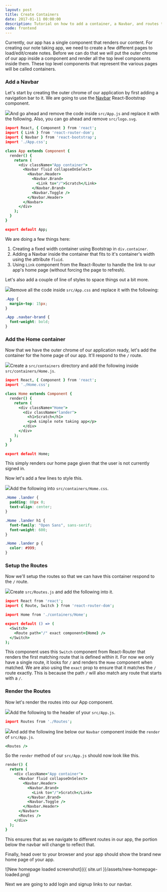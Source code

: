 ```yaml
---
layout: post
title: Create Containers
date: 2017-01-11 00:00:00
description: Tutorial on how to add a container, a Navbar, and routes to your React.js app with React Router v4.
code: frontend
---
```


Currently, our app has a single component that renders our content. For creating our note taking app, we need to create a few different pages to load/edit/create notes. Before we can do that we will put the outer chrome of our app inside a component and render all the top level components inside them. These top level components that represent the various pages will be called containers.

### Add a Navbar

Let's start by creating the outer chrome of our application by first adding a navigation bar to it. We are going to use the [Navbar](https://react-bootstrap.github.io/components.html#navbars) React-Bootstrap component.

<img class="code-marker" src="{{ site.url }}/assets/s.png" />And go ahead and remove the code inside `src/App.js` and replace it with the following. Also, you can go ahead and remove `src/logo.svg`.

``` coffee
import React, { Component } from 'react';
import { Link } from 'react-router-dom';
import { Navbar } from 'react-bootstrap';
import './App.css';

class App extends Component {
  render() {
    return (
      <div className="App container">
        <Navbar fluid collapseOnSelect>
          <Navbar.Header>
            <Navbar.Brand>
              <Link to="/">Scratch</Link>
            </Navbar.Brand>
            <Navbar.Toggle />
          </Navbar.Header>
        </Navbar>
      </div>
    );
  }
}

export default App;
```

We are doing a few things here:

1. Creating a fixed width container using Bootstrap in `div.container`.
2. Adding a Navbar inside the container that fits to it's container's width using the attribute `fluid`.
3. Using `Link` component from the React-Router to handle the link to our app's home page (without forcing the page to refresh).

Let's also add a couple of line of styles to space things out a bit more.

<img class="code-marker" src="{{ site.url }}/assets/s.png" />Remove all the code inside `src/App.css` and replace it with the following:

``` css
.App {
  margin-top: 15px;
}

.App .navbar-brand {
  font-weight: bold;
}
```

### Add the Home container

Now that we have the outer chrome of our application ready, let's add the container for the home page of our app.  It'll respond to the `/` route.

<img class="code-marker" src="{{ site.url }}/assets/s.png" />Create a `src/containers` directory and add the following inside `src/containers/Home.js`.

``` coffee
import React, { Component } from 'react';
import './Home.css';

class Home extends Component {
  render() {
    return (
      <div className="Home">
        <div className="lander">
          <h1>Scratch</h1>
          <p>A simple note taking app</p>
        </div>
      </div>
    );
  }
}

export default Home;
```

This simply renders our home page given that the user is not currently signed in.

Now let's add a few lines to style this.

<img class="code-marker" src="{{ site.url }}/assets/s.png" />Add the following into `src/containers/Home.css`.

``` css
.Home .lander {
  padding: 80px 0;
  text-align: center;
}

.Home .lander h1 {
  font-family: "Open Sans", sans-serif;
  font-weight: 600;
}

.Home .lander p {
  color: #999;
}
```

### Setup the Routes

Now we'll setup the routes so that we can have this container respond to the `/` route.

<img class="code-marker" src="{{ site.url }}/assets/s.png" />Create `src/Routes.js` and add the following into it.

``` coffee
import React from 'react';
import { Route, Switch } from 'react-router-dom';

import Home from './containers/Home';

export default () => (
  <Switch>
    <Route path="/" exact component={Home} />
  </Switch>
);
```

This component uses this `Switch` component from React-Router that renders the first matching route that is defined within it. For now we only have a single route, it looks for `/` and renders the `Home` component when matched. We are also using the `exact` prop to ensure that it matches the `/` route exactly. This is because the path `/` will also match any route that starts with a `/`.

### Render the Routes

Now let's render the routes into our App component.

<img class="code-marker" src="{{ site.url }}/assets/s.png" />Add the following to the header of your `src/App.js`.

``` coffee
import Routes from './Routes';
```

<img class="code-marker" src="{{ site.url }}/assets/s.png" />And add the following line below our `Navbar` component inside the `render` of `src/App.js`.

``` coffee
<Routes />
```

So the `render` method of our `src/App.js` should now look like this.

``` coffee
render() {
  return (
    <div className="App container">
      <Navbar fluid collapseOnSelect>
        <Navbar.Header>
          <Navbar.Brand>
            <Link to="/">Scratch</Link>
          </Navbar.Brand>
          <Navbar.Toggle />
        </Navbar.Header>
      </Navbar>
      <Routes />
    </div>
  );
}
```

This ensures that as we navigate to different routes in our app, the portion below the navbar will change to reflect that.

Finally, head over to your browser and your app should show the brand new home page of your app.

![New homepage loaded screenshot]({{ site.url }}/assets/new-homepage-loaded.png)

Next we are going to add login and signup links to our navbar.
